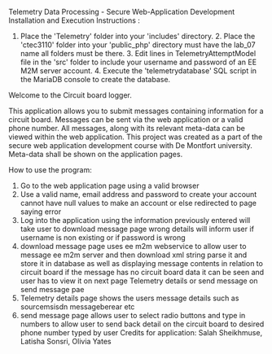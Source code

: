 Telemetry Data Processing - Secure Web-Application Development
Installation and Execution Instructions :
1. Place the 'Telemetry' folder into your 'includes' directory. 2. Place the 'ctec3110' folder into your 'public_php' directory must have the lab_07 name all folders must be there. 3. Edit lines in TelemetryAttemptModel file in the 'src' folder to include your username and password of an EE M2M server account. 4. Execute the 'telemetrydatabase' SQL script in the MariaDB console to create the database.

Welcome to the Circuit board logger.

This application allows you to submit messages containing information for a circuit board. Messages can be sent via the web application or a valid phone number. All messages, along with its relevant meta-data can be viewed within the web application. This project was created as a part of the secure web application development course with De Montfort university. Meta-data shall be shown on the application pages.

How to use the program:
1. Go to the web application page using a valid browser
2. Use a valid name, email address and password to create your account cannot have null values to make an account or else redirected to page saying error
3. Log into the application using the information previously entered will take user to download message page wrong details will inform user if username is non existing or if password is wrong
4. download message page uses ee m2m webservice to allow user to message ee m2m server and then download xml string parse it and store it in database as well
as displaying message contents in relation to circuit board if the message has no circuit board data it can be seen and user has to view it on next page Telemetry details
or send message on send message pae
6. Telemetry details page shows the users message details such as sourcemsisdn messageberear etc
7. send message page allows user to select radio buttons and type in numbers to allow user to send back detail on the circuit board to desired phone number typed by user
Credits for application: Salah Sheikhmuse, Latisha Sonsri, Olivia Yates
